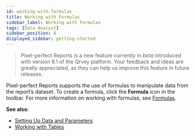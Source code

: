 ```yaml
---
id: working-with-formulas
title: Working with Formulas
sidebar_label: Working with Formulas
tags: [Data Analyst]
sidebar_position: 8
displayed_sidebar: getting-started
---
```

<div style={{textAlign: "justify"}}>

> Pixel-perfect Reports is a new feature currently in *beta* introduced with version 8.1 of the Qrvey platform. Your feedback and ideas are greatly appreciated, as they can help us improve this feature in future releases.

Pixel-perfect Reports supports the use of formulas to manipulate data from the report’s dataset. To create a formula, click the **Formula** icon in the toolbar. For more information on working with formulas, see [Formulas](../05-Working%20with%20Data/Datasets/03-Analyze/10-Formula%20Builder/overview-of-formula-builder.md).

**See also**:
- [Setting Up Data and Parameters](data-and-parameters.md)
- [Working with Tables](tables.md)

</div>